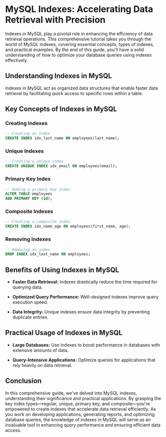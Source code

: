 # MySQL Indexes: Accelerating Data Retrieval with Precision

Indexes in MySQL play a pivotal role in enhancing the efficiency of data retrieval operations. This comprehensive tutorial takes you through the world of MySQL indexes, covering essential concepts, types of indexes, and practical examples. By the end of this guide, you'll have a solid understanding of how to optimize your database queries using indexes effectively.

## Understanding Indexes in MySQL

Indexes in MySQL act as organized data structures that enable faster data retrieval by facilitating quick access to specific rows within a table.

## Key Concepts of Indexes in MySQL

### Creating Indexes

```sql
-- Creating an index
CREATE INDEX idx_last_name ON employees(last_name);
```

### Unique Indexes

```sql
-- Creating a unique index
CREATE UNIQUE INDEX idx_email ON employees(email);
```

### Primary Key Index

```sql
-- Adding a primary key index
ALTER TABLE employees
ADD PRIMARY KEY (id);
```

### Composite Indexes

```sql
-- Creating a composite index
CREATE INDEX idx_name_age ON employees(first_name, age);
```

### Removing Indexes

```sql
-- Removing an index
DROP INDEX idx_last_name ON employees;
```

## Benefits of Using Indexes in MySQL

- **Faster Data Retrieval:** Indexes drastically reduce the time required for querying data.

- **Optimized Query Performance:** Well-designed indexes improve query execution speed.

- **Data Integrity:** Unique indexes ensure data integrity by preventing duplicate entries.

## Practical Usage of Indexes in MySQL

- **Large Databases:** Use indexes to boost performance in databases with extensive amounts of data.

- **Query-Intensive Applications:** Optimize queries for applications that rely heavily on data retrieval.

## Conclusion

In this comprehensive guide, we've delved into MySQL indexes, understanding their significance and practical applications. By grasping the key index types—regular, unique, primary key, and composite—you're empowered to create indexes that accelerate data retrieval efficiently. As you work on developing applications, generating reports, and optimizing database queries, the knowledge of indexes in MySQL will serve as an invaluable tool in enhancing query performance and ensuring efficient data access.
